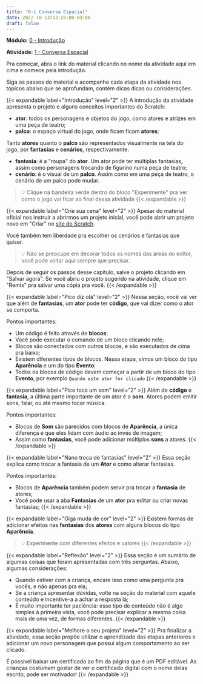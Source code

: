 ```yaml
---
title: "0-1 Conversa Espacial"
date: 2022-10-13T13:25:00-03:00
draft: false
---
```


**Módulo:** [0 - Introdução](https://projects.raspberrypi.org/pt-BR/pathways/scratch-intro)

**Atividade:** [1 - Conversa Espacial](https://projects.raspberrypi.org/pt-BR/projects/space-talk/0)

Pra começar, abra o link do material clicando no nome da atividade aqui em cima e comece pela introdução.

Siga os passos do material e acompanhe cada etapa da atividade nos tópicos abaixo que se aprofundam, contém dicas dicas ou considerações.

{{< expandable label="Introdução" level="2" >}}
A introdução da atividade apresenta o projeto e alguns conceitos importantes do Scratch:

- **ator**: todos os personagens e objetos do jogo, como atores e atrizes em uma peça de teatro;
- **palco**: o espaço virtual do jogo, onde ficam ficam **atores**;

Tanto **atores** quanto o **palco** são representados visualmente na tela do jogo, por **fantasias** e **cenários**, respectivamente.

- **fantasia**: é a "roupa" do **ator**. Um ator pode ter múltiplas fantasias, assim como personagens trocando de figurino numa peça de teatro;
- **cenário**: é o visual de um **palco**. Assim como em uma peça de teatro, o cenário de um palco pode mudar.

> 💡 Clique na bandeira verde dentro do bloco "Experimente" pra ver como o jogo vai ficar ao final dessa atividade
{{< /expandable >}}

{{< expandable label="Crie sua cena" level="2" >}}
Apesar do material oficial nos instruir a abrirmos um projeto inicial, você pode abrir um projeto novo em "Criar" no [site do Scratch](https://scratch.mit.edu/).

Você também tem liberdade pra escolher os cenários e fantasias que quiser.

> 💡 Não se preocupe em decorar todos os nomes das áreas do editor, você pode voltar aqui sempre que precisar.

Depois de seguir os passos desse capítulo, salve o projeto clicando em "Salvar agora". Se você abriu o projeto sugerido na atividade, clique em "Remix" pra salvar uma cópia pra você.
{{< /expandable >}}

{{< expandable label="Pico diz olá" level="2" >}}
Nessa seção, você vai ver que além de **fantasias**, um **ator** pode ter **código**, que vai dizer como o ator se comporta.

Pontos importantes:

- Um código é feito através de **blocos**;
- Você pode executar o comando de um bloco clicando nele;
- Blocos são conectados com outros blocos, e são executados de cima pra baixo;
- Existem diferentes tipos de blocos. Nessa etapa, vimos um bloco do tipo **Aparência** e um do tipo **Evento**;
- Todos os blocos de código devem começar a partir de um bloco do tipo **Evento**, por exemplo `Quando este ator for clicado`
{{< /expandable >}}

{{< expandable label="Pico toca um som" level="2" >}}
Além de **código** e **fantasia**, a última parte importante de um ator é o **som**. Atores podem emitir sons, falar, ou até mesmo tocar música.

Pontos importantes:

- Blocos de **Som** são parecidos com blocos de **Aparência**, a única diferença é que eles lidam com áudio ao invés de imagem;
- Assim como **fantasias**, você pode adicionar múltiplos **sons** a atores.
{{< /expandable >}}

{{< expandable label="Nano troca de fantasias" level="2" >}}
Essa seção explica como trocar a fantasia de um **Ator** e como alterar fantasias.

Pontos importantes:

- Blocos de **Aparência** também podem servir pra trocar a **fantasia** de atores;
- Você pode usar a aba **Fantasias** de um **ator** pra editar ou criar novas fantasias;
{{< /expandable >}}

{{< expandable label="Giga muda de cor" level="2" >}}
Existem formas de adicionar efeitos nas **fantasias** dos **atores** com alguns blocos do tipo **Aparência**.

> 💡 Experimente com diferentes efeitos e valores
{{< /expandable >}}

{{< expandable label="Reflexão" level="2" >}}
Essa seção é um sumário de algumas coisas que foram apresentadas com três perguntas. Abaixo, algumas considerações:

- Quando estiver com a criança, encare isso como uma pergunta pra vocês, e não apenas pra ela;
- Se a criança apresentar dúvidas, volte na seção do material com aquele conteúdo e incentive-a a achar a resposta lá;
- É muito importante ter paciência: esse tipo de conteúdo não é algo simples à primeira vista, você pode precisar explicar a mesma coisa mais de uma vez, de formas diferentes.
{{< /expandable >}}

{{< expandable label="Melhore o seu projeto" level="2" >}}
Pra finalizar a atividade, essa seção propõe utilizar o aprendizado das etapas anteriores e adicionar um novo personagem que possui algum comportamento ao ser clicado.

É possível baixar um certificado ao fim da página que é um PDF editável. As crianças costumam gostar de ver o certificado digital com o nome delas escrito, pode ser motivador!
{{< /expandable >}}
